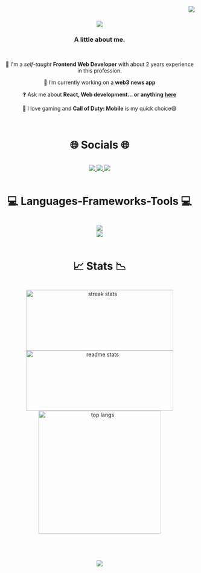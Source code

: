 <img align="right" src="https://visitor-badge.laobi.icu/badge?page_id=lawrenceokim.lawrenceokim" />

<h1 align="center">
    <img src="https://readme-typing-svg.herokuapp.com/?font=Righteous&size=35&center=true&vCenter=true&width=500&height=70&duration=4000&lines=Hi+There+👋;+I'm+a+Web+Developer!;" />
</h1>

<h3 align="center">A little about me.</h3>

<br/>

<div align="center">

🚀 I'm a *self-taught* **Frontend Web Developer** with about 2 years experience in this profession.

<!--🌱 I'm currently learning **react.js**-->
  
🔭 I’m currently working on a **web3 news app**

❓ Ask me about **React, Web development... or anything [here](https://github.com/lawrenceokim/lawrenceokim/issues)**

<!--📸 Aside software development i would pick **videography** -->

 💬 I love gaming and **Call of Duty: Mobile** is my quick choice😅
 </div>
 <br/>

<div align="center">
<h1 align="center">🌐 Socials 🌐</h1>
<br/>
<div align="center"> 
  <a href="mailto:lawrence4okim@gmail.com" target="_blank">
    <img src="https://img.shields.io/badge/Gmail-333333?style=for-the-badge&logo=gmail&logoColor=red" />
  </a>
  <a href="https://linkedin.com/in/lawrenceokim" target="_blank">
    <img src="https://img.shields.io/badge/LinkedIn-0077B5?style=for-the-badge&logo=linkedin&logoColor=white" />
  </a>
  <a href="https://github.com/lawrenceokim" target="_blank">
     <img src="https://img.shields.io/badge/Portfolio-FF5722?style=for-the-badge&logo=todoist&logoColor=white" /> <!-- sqlite, safari, google-chrome are other good icon options -->
  </a>
</div>
</div>
<br/>

<h1 align="center">💻 Languages-Frameworks-Tools 💻</h1>
<br/>
<div align="center">
    <img src="https://skillicons.dev/icons?i=react,bootstrap,html,css,vscode,github,figma,tailwind" /><br>
    <img src="https://skillicons.dev/icons?i=git,javascript,photoshop,illustrator,redux" />
</div>

<br/>

<!--
snake eating my contributon animation.

<hr/>
<div align="center">
  <h2>🐍 My Contributions 🐍</h2>
  <br>
  <img alt="snake eating my contributions" src="https://raw.githubusercontent.com/salesp07/salesp07/output/github-contribution-grid-snake.svg" />
  
  <br/><br/><br/>
</div> -->

<h1 align="center">📈 Stats 📉</h1>
<br>
<div align=center>
  <img width=390 height=160 src="https://streak-stats.demolab.com/?user=lawrenceokim&count_private=true&theme=react&border_radius=10" alt="streak stats"/>
  <img width=390 height=160 src="https://github-readme-stats.vercel.app/api?username=lawrenceokim&count_private=true&show_icons=true&rank_icon=github&theme=react&border_radius=10" alt="readme stats" />
  <br/>
  <img width=325 align="center" src="https://github-readme-stats.vercel.app/api/top-langs/?username=lawrenceokim&langs_count=8&layout=compact&theme=react&border_radius=10&size_weight=0.5&count_weight=0.5&exclude_repo=github-readme-stats" alt="top langs" />
</div>

<br/><br/>

<h3 align="center">
    <img src="https://readme-typing-svg.herokuapp.com/?font=Righteous&size=25&center=true&vCenter=true&width=500&height=70&duration=4000&lines=Thanks+for+visiting!;+Message+me+via+E-mail!;I'm+always+down+to+collab+😉">
</h3>

<br/>

